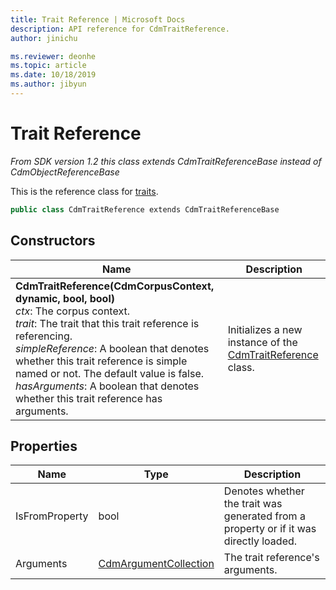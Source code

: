 ```yaml
---
title: Trait Reference | Microsoft Docs
description: API reference for CdmTraitReference.
author: jinichu

ms.reviewer: deonhe 
ms.topic: article
ms.date: 10/18/2019
ms.author: jibyun
---
```


# Trait Reference

*From SDK version 1.2 this class extends CdmTraitReferenceBase instead of CdmObjectReferenceBase*

This is the reference class for [traits](trait.md).

```csharp
public class CdmTraitReference extends CdmTraitReferenceBase
```

## Constructors
|Name|Description|
|---|---|
|**CdmTraitReference(CdmCorpusContext, dynamic, bool, bool)**<br/>*ctx*: The corpus context.<br/>*trait*: The trait that this trait reference is referencing.<br/>*simpleReference*: A boolean that denotes whether this trait reference is simple named or not. The default value is false.<br/>*hasArguments*: A boolean that denotes whether this trait reference has arguments.|Initializes a new instance of the [CdmTraitReference](traitreference.md) class.|

## Properties
|Name|Type|Description|
|---|---|---|
|IsFromProperty|bool|Denotes whether the trait was generated from a property or if it was directly loaded.|
|Arguments|[CdmArgumentCollection](argumentcollection.md)|The trait reference's arguments.|



